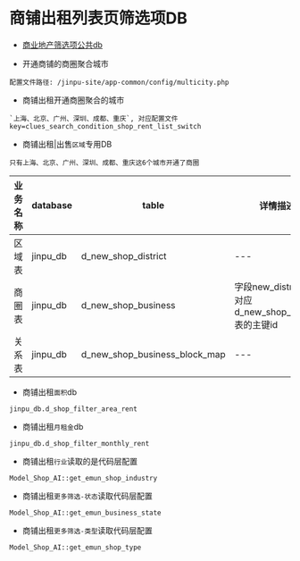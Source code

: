 # 商铺出租列表页筛选项DB

* [商业地产筛选项公共db](Common_DB.md)

* 开通商铺的商圈聚合城市

```
配置文件路径: /jinpu-site/app-common/config/multicity.php
```

* 商铺出租开通商圈聚合的城市

```
`上海、北京、广州、深圳、成都、重庆`, 对应配置文件key=clues_search_condition_shop_rent_list_switch
```

* 商铺出租|出售`区域`专用DB

```
只有上海、北京、广州、深圳、成都、重庆这6个城市开通了商圈
```

|业务名称|database|table|详情描述|
|---    |---     |---  |---    |
|区域表|jinpu_db|d_new_shop_district|---|
|商圈表|jinpu_db|d_new_shop_business|字段new_district_id对应d_new_shop_district表的主键id|
|关系表|jinpu_db|d_new_shop_business_block_map|---|

* 商铺出租`面积`db

```
jinpu_db.d_shop_filter_area_rent
```

* 商铺出租`月租金`db

```
jinpu_db.d_shop_filter_monthly_rent
```

* 商铺出租`行业`读取的是代码层配置

```
Model_Shop_AI::get_emun_shop_industry
```

* 商铺出租`更多筛选-状态`读取代码层配置

```
Model_Shop_AI::get_emun_business_state
```

* 商铺出租`更多筛选-类型`读取代码层配置

```
Model_Shop_AI::get_emun_shop_type
```

